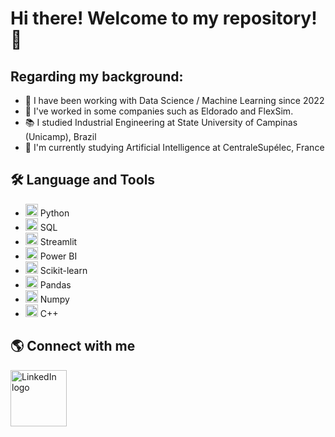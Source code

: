 # Hi there! Welcome to my repository! 👋

## Regarding my background:

- 🎲 I have been working with Data Science / Machine Learning since 2022
- 👔 I've worked in some companies such as Eldorado and FlexSim.
- 📚 I studied Industrial Engineering at State University of Campinas (Unicamp), Brazil
- 🌱 I'm currently studying Artificial Intelligence at CentraleSupélec, France

## 🛠️ Language and Tools

- <img src="https://upload.wikimedia.org/wikipedia/commons/c/c3/Python-logo-notext.svg" alt="Python logo" width="20"/> Python
- <img src="https://upload.wikimedia.org/wikipedia/en/d/dd/MySQL_logo.svg" alt="MySQL logo" width="20"/> SQL
- <img src="https://streamlit.io/images/brand/streamlit-mark-color.png" alt="Streamlit logo" width="20"/> Streamlit
- <img src="https://upload.wikimedia.org/wikipedia/commons/c/cf/New_Power_BI_Logo.svg" alt="Power BI logo" width="20"/> Power BI
- <img src="https://scikit-learn.org/stable/_static/scikit-learn-logo-small.png" alt="Scikit-learn logo" width="20"/> Scikit-learn
- <img src="https://pandas.pydata.org/pandas-docs/stable/_static/pandas.svg" alt="Pandas logo" width="20"/> Pandas
- <img src= "https://camo.githubusercontent.com/b5a316a445d392b6f33cf315ebae56acecb547a7ac3a62c6931eb81ddbc813c6/68747470733a2f2f63646e2e6a7364656c6976722e6e65742f67682f64657669636f6e732f64657669636f6e2f69636f6e732f6e756d70792f6e756d70792d6f726967696e616c2e737667" alt="Numpy logo" width="20"/> Numpy
- <img src="https://upload.wikimedia.org/wikipedia/commons/1/18/ISO_C%2B%2B_Logo.svg" alt="C++ logo" width="20"/> C++


## 🌎 Connect with me

[<img src="https://upload.wikimedia.org/wikipedia/commons/0/01/LinkedIn_Logo.svg" alt="LinkedIn logo" width="90"/>](https://www.linkedin.com/in/lucastramonte01/)













